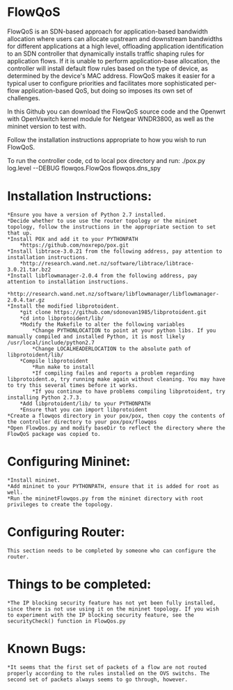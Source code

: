 FlowQoS
===============
FlowQoS is an SDN-based approach for application-based bandwidth allocation where users can allocate upstream and downstream bandwidths for different applications at a high level, offloading application identification to an SDN controller that dynamically installs traffic shaping rules for application flows. If it is unable to perform application-base allocation, the controller will install default flow rules based on the type of device, as determined by the device's MAC address. FlowQoS makes it easier for a typical user to configure priorities and facilitates more sophisticated per-flow application-based QoS, but doing so imposes its own set of challenges.

In this Github you can download the FlowQoS source code and the Openwrt with OpenVswitch kernel module for Netgear WNDR3800, as well as the mininet version to test with.


Follow the installation instructions appropriate to how you wish to run FlowQoS.

To run the controller code, cd to local pox directory and run: ./pox.py log.level --DEBUG flowqos.FlowQos flowqos.dns_spy

Installation Instructions:
=============================
    *Ensure you have a version of Python 2.7 installed.
    *Decide whether to use use the router topology or the mininet topology, follow the instructions in the appropriate section to set that up.
    *Install POX and add it to your PYTHONPATH
        *https://github.com/noxrepo/pox.git
    *Install libtrace-3.0.21 from the following address, pay attention to installation instructions.
        *http://research.wand.net.nz/software/libtrace/libtrace-3.0.21.tar.bz2
    *Install libflowmanager-2.0.4 from the following address, pay attention to installation instructions.
        *http://research.wand.net.nz/software/libflowmanager/libflowmanager-2.0.4.tar.gz
    *Install the modified libprotoident.
        *git clone https://github.com/sdonovan1985/libprotoident.git
        *cd into libprotoident/lib/
        *Modify the Makefile to alter the following variables
            *Change PYTHONLOCATION to point at your python libs. If you manually compiled and installed Python, it is most likely /usr/local/include/python2.7
            *Change LOCALHEADERLOCATION to the absolute path of libprotoident/lib/
        *Compile libprotoident
            *Run make to install
            *If compiling failes and reports a problem regarding libprotoident.o, try running make again without cleaning. You may have to try this several times before it works.
            *If you continue to have problems compiling libprotoident, try installing Python 2.7.3.
        *Add libprotoident/lib/ to your PYTHONPATH
        *Ensure that you can import libprotoident
    *Create a flowqos directory in your pox/pox, then copy the contents of the controller directory to your pox/pox/flowqos
    *Open FlowQos.py and modify baseDir to reflect the directory where the FlowQoS package was copied to.
    
Configuring Mininet:
=======================
    *Install mininet.
    *Add mininet to your PYTHONPATH, ensure that it is added for root as well.
    *Run the mininetFlowqos.py from the mininet directory with root privileges to create the topology.

Configuring Router:
======================
    This section needs to be completed by someone who can configure the router.

Things to be completed:
==========================
    *The IP blocking security feature has not yet been fully installed, since there is not use using it on the mininet topology. If you wish to experiment with the IP blocking security feature, see the securityCheck() function in FlowQos.py

Known Bugs:
==============
    *It seems that the first set of packets of a flow are not routed properly according to the rules installed on the OVS switchs. The second set of packets always seems to go through, however.
